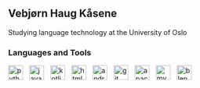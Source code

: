 ## Vebjørn Haug Kåsene
Studying language technology at the University of Oslo

### Languages and Tools 
<img align="left" alt="python" width=30px style="padding-right:10px" src="https://cdn.jsdelivr.net/gh/devicons/devicon/icons/python/python-original.svg" />
<img align="left" alt="java" width=30px style="padding-right:10px" src="https://cdn.jsdelivr.net/gh/devicons/devicon/icons/java/java-original.svg" />
<img align="left" alt="kotlin" width=30px style="padding-right:10px" src="https://cdn.jsdelivr.net/gh/devicons/devicon/icons/kotlin/kotlin-original.svg" />
<img align="left" alt="html" width=30px style="padding-right:10px" src="https://cdn.jsdelivr.net/gh/devicons/devicon/icons/html5/html5-original.svg" />
<img align="left" alt="android" width=30px style="padding-right:10px" src="https://cdn.jsdelivr.net/gh/devicons/devicon/icons/androidstudio/androidstudio-original.svg" />
<img align="left" alt="git" width=30px style="padding-right:10px" src="https://cdn.jsdelivr.net/gh/devicons/devicon/icons/git/git-original.svg" />
<img align="left" alt="apache" width=30px style="padding-right:10px" src="https://cdn.jsdelivr.net/gh/devicons/devicon/icons/apache/apache-original-wordmark.svg" />
<img align="left" alt="mysql" width=30px style="padding-right:10px" src="https://cdn.jsdelivr.net/gh/devicons/devicon/icons/mysql/mysql-original.svg" />
<img align="left" alt="blender" width=30px style="padding-right:10px" src="https://cdn.jsdelivr.net/gh/devicons/devicon/icons/blender/blender-original.svg" />
<br/>
<br/>
          
          
          
          
          
          
          
          
          

          


<!--
**Vebjorhk/Vebjorhk** is a ✨ _special_ ✨ repository because its `README.md` (this file) appears on your GitHub profile.

Here are some ideas to get you started:

- 🔭 I’m currently working on ...
- 🌱 I’m currently learning ...
- 👯 I’m looking to collaborate on ...
- 🤔 I’m looking for help with ...
- 💬 Ask me about ...
- 📫 How to reach me: ...
- 😄 Pronouns: ...
- ⚡ Fun fact: ...
-->
